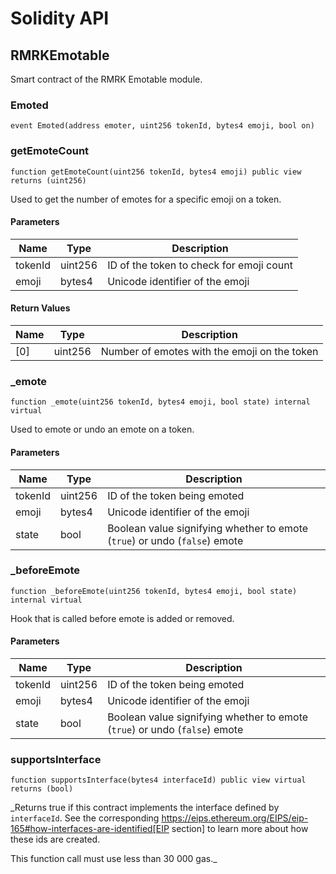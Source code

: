 # Solidity API

## RMRKEmotable

Smart contract of the RMRK Emotable module.

### Emoted

```solidity
event Emoted(address emoter, uint256 tokenId, bytes4 emoji, bool on)
```

### getEmoteCount

```solidity
function getEmoteCount(uint256 tokenId, bytes4 emoji) public view returns (uint256)
```

Used to get the number of emotes for a specific emoji on a token.

#### Parameters

| Name | Type | Description |
| ---- | ---- | ----------- |
| tokenId | uint256 | ID of the token to check for emoji count |
| emoji | bytes4 | Unicode identifier of the emoji |

#### Return Values

| Name | Type | Description |
| ---- | ---- | ----------- |
| [0] | uint256 | Number of emotes with the emoji on the token |

### _emote

```solidity
function _emote(uint256 tokenId, bytes4 emoji, bool state) internal virtual
```

Used to emote or undo an emote on a token.

#### Parameters

| Name | Type | Description |
| ---- | ---- | ----------- |
| tokenId | uint256 | ID of the token being emoted |
| emoji | bytes4 | Unicode identifier of the emoji |
| state | bool | Boolean value signifying whether to emote (`true`) or undo (`false`) emote |

### _beforeEmote

```solidity
function _beforeEmote(uint256 tokenId, bytes4 emoji, bool state) internal virtual
```

Hook that is called before emote is added or removed.

#### Parameters

| Name | Type | Description |
| ---- | ---- | ----------- |
| tokenId | uint256 | ID of the token being emoted |
| emoji | bytes4 | Unicode identifier of the emoji |
| state | bool | Boolean value signifying whether to emote (`true`) or undo (`false`) emote |

### supportsInterface

```solidity
function supportsInterface(bytes4 interfaceId) public view virtual returns (bool)
```

_Returns true if this contract implements the interface defined by
`interfaceId`. See the corresponding
https://eips.ethereum.org/EIPS/eip-165#how-interfaces-are-identified[EIP section]
to learn more about how these ids are created.

This function call must use less than 30 000 gas._

